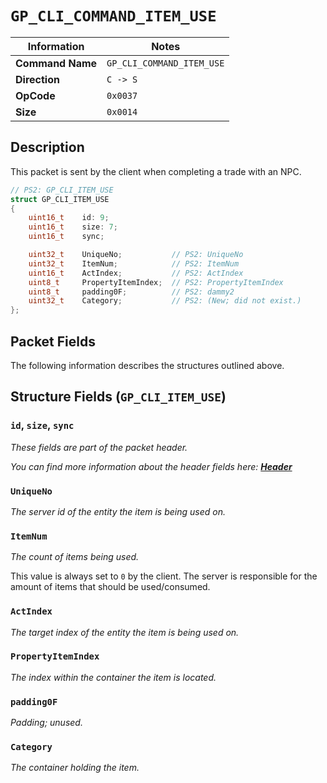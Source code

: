 # `GP_CLI_COMMAND_ITEM_USE`

| Information               | Notes |
|---                        |---    |
| **Command Name**          | `GP_CLI_COMMAND_ITEM_USE` |
| **Direction**             | `C -> S` |
| **OpCode**                | `0x0037` |
| **Size**                  | `0x0014` |

## Description

This packet is sent by the client when completing a trade with an NPC.

```cpp
// PS2: GP_CLI_ITEM_USE
struct GP_CLI_ITEM_USE
{
    uint16_t    id: 9;
    uint16_t    size: 7;
    uint16_t    sync;

    uint32_t    UniqueNo;           // PS2: UniqueNo
    uint32_t    ItemNum;            // PS2: ItemNum
    uint16_t    ActIndex;           // PS2: ActIndex
    uint8_t     PropertyItemIndex;  // PS2: PropertyItemIndex
    uint8_t     padding0F;          // PS2: dammy2
    uint32_t    Category;           // PS2: (New; did not exist.)
};
```

## Packet Fields

The following information describes the structures outlined above.

## Structure Fields (`GP_CLI_ITEM_USE`)

### `id`, `size`, `sync`

_These fields are part of the packet header._

_You can find more information about the header fields here: [**Header**](/world/HEADER.md)_

### `UniqueNo`

_The server id of the entity the item is being used on._

### `ItemNum`

_The count of items being used._

This value is always set to `0` by the client. The server is responsible for the amount of items that should be used/consumed.

### `ActIndex`

_The target index of the entity the item is being used on._

### `PropertyItemIndex`

_The index within the container the item is located._

### `padding0F`

_Padding; unused._

### `Category`

_The container holding the item._

